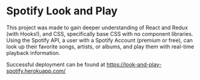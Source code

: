 # Spotify Look and Play

This project was made to gain deeper understanding of React and Redux (with Hooks!), and CSS, specifically base CSS with no component libraries. Using the Spotify API, a user with a Spotify Account (premium or free), can look up their favorite songs, artists, or albums, and play them  with real-time playback information.

Successful deployment can be found at https://look-and-play-spotify.herokuapp.com/

